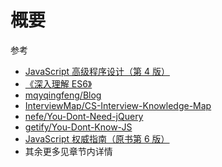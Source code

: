 # 概要

参考

- [JavaScript 高级程序设计（第 4 版）](https://www.ituring.com.cn/book/2472)
- [《深入理解 ES6》](https://sagittarius-rev.gitbooks.io/understanding-ecmascript-6-zh-ver/content/)
- [mqyqingfeng/Blog](https://github.com/mqyqingfeng/Blog)
- [InterviewMap/CS-Interview-Knowledge-Map](https://github.com/InterviewMap/CS-Interview-Knowledge-Map)
- [nefe/You-Dont-Need-jQuery](https://github.com/nefe/You-Dont-Need-jQuery)
- [getify/You-Dont-Know-JS](https://github.com/getify/You-Dont-Know-JS/tree/1ed-zh-CN)
- [JavaScript 权威指南（原书第 6 版）](https://www.amazon.cn/JavaScript%E6%9D%83%E5%A8%81%E6%8C%87%E5%8D%97-David-Flanagan/dp/B00E593MTS)
- 其余更多见章节内详情
